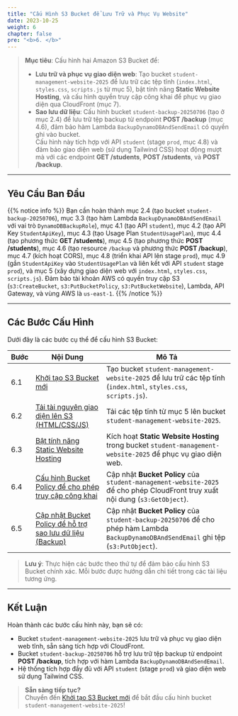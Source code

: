 ```yaml
---
title: "Cấu Hình S3 Bucket để Lưu Trữ và Phục Vụ Website"
date: 2023-10-25
weight: 6
chapter: false
pre: "<b>6. </b>"
---
```


> **Mục tiêu**: Cấu hình hai Amazon S3 Bucket để:  
> - **Lưu trữ và phục vụ giao diện web**: Tạo bucket `student-management-website-2025` để lưu trữ các tệp tĩnh (`index.html`, `styles.css`, `scripts.js` từ mục 5), bật tính năng **Static Website Hosting**, và cấu hình quyền truy cập công khai để phục vụ giao diện qua CloudFront (mục 7).  
> - **Sao lưu dữ liệu**: Cấu hình bucket `student-backup-20250706` (tạo ở mục 2.4) để lưu trữ tệp backup từ endpoint **POST /backup** (mục 4.6), đảm bảo hàm Lambda `BackupDynamoDBAndSendEmail` có quyền ghi vào bucket.  
> Cấu hình này tích hợp với API `student` (stage `prod`, mục 4.8) và đảm bảo giao diện web (sử dụng Tailwind CSS) hoạt động mượt mà với các endpoint **GET /students**, **POST /students**, và **POST /backup**.

---

## Yêu Cầu Ban Đầu

{{% notice info %}}
Bạn cần hoàn thành mục 2.4 (tạo bucket `student-backup-20250706`), mục 3.3 (tạo hàm Lambda `BackupDynamoDBAndSendEmail` với vai trò `DynamoDBBackupRole`), mục 4.1 (tạo API `student`), mục 4.2 (tạo API Key `StudentApiKey`), mục 4.3 (tạo Usage Plan `StudentUsagePlan`), mục 4.4 (tạo phương thức **GET /students**), mục 4.5 (tạo phương thức **POST /students**), mục 4.6 (tạo resource `/backup` và phương thức **POST /backup**), mục 4.7 (kích hoạt CORS), mục 4.8 (triển khai API lên stage `prod`), mục 4.9 (gắn `StudentApiKey` vào `StudentUsagePlan` và liên kết với API `student` stage `prod`), và mục 5 (xây dựng giao diện web với `index.html`, `styles.css`, `scripts.js`). Đảm bảo tài khoản AWS có quyền truy cập S3 (`s3:CreateBucket`, `s3:PutBucketPolicy`, `s3:PutBucketWebsite`), Lambda, API Gateway, và vùng AWS là `us-east-1`.
{{% /notice %}}

---

## Các Bước Cấu Hình

Dưới đây là các bước cụ thể để cấu hình S3 Bucket:

| **Bước** | **Nội Dung** | **Mô Tả** |
|----------|--------------|-----------|
| 6.1 | [Khởi tạo S3 Bucket mới](/6-configuring-s3-buckets/6.1-creating-a-new-s3-bucket/) | Tạo bucket `student-management-website-2025` để lưu trữ các tệp tĩnh (`index.html`, `styles.css`, `scripts.js`). |
| 6.2 | [Tải tài nguyên giao diện lên S3 (HTML/CSS/JS)](/6-configuring-s3-buckets/6.2-uploading-static-assets-to-s3/) | Tải các tệp tĩnh từ mục 5 lên bucket `student-management-website-2025`. |
| 6.3 | [Bật tính năng Static Website Hosting](/6-configuring-s3-buckets/6.3-enabling-static-website-hosting/) | Kích hoạt **Static Website Hosting** trong bucket `student-management-website-2025` để phục vụ giao diện web. |
| 6.4 | [Cấu hình Bucket Policy để cho phép truy cập công khai](/6-configuring-s3-buckets/6.4-setting-bucket-policy-for-public-access/) | Cập nhật **Bucket Policy** của `student-management-website-2025` để cho phép CloudFront truy xuất nội dung (`s3:GetObject`). |
| 6.5 | [Cập nhật Bucket Policy để hỗ trợ sao lưu dữ liệu (Backup)](/6-configuring-s3-buckets/6.5-updating-bucket-policy-to-support-backup/) | Cập nhật **Bucket Policy** của `student-backup-20250706` để cho phép hàm Lambda `BackupDynamoDBAndSendEmail` ghi tệp (`s3:PutObject`). |

> **Lưu ý**: Thực hiện các bước theo thứ tự để đảm bảo cấu hình S3 Bucket chính xác. Mỗi bước được hướng dẫn chi tiết trong các tài liệu tương ứng.

---

## Kết Luận

Hoàn thành các bước cấu hình này, bạn sẽ có:  
- Bucket `student-management-website-2025` lưu trữ và phục vụ giao diện web tĩnh, sẵn sàng tích hợp với CloudFront.  
- Bucket `student-backup-20250706` hỗ trợ lưu trữ tệp backup từ endpoint **POST /backup**, tích hợp với hàm Lambda `BackupDynamoDBAndSendEmail`.  
- Hệ thống tích hợp đầy đủ với API `student` (stage `prod`) và giao diện web sử dụng Tailwind CSS.

> **Sẵn sàng tiếp tục?**  
> Chuyển đến [Khởi tạo S3 Bucket mới](/6-configuring-s3-buckets/6.1-creating-a-new-s3-bucket/) để bắt đầu cấu hình bucket `student-management-website-2025`!